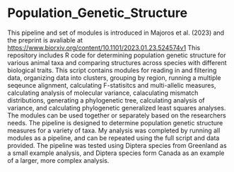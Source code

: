# Population_Genetic_Structure
This pipeline and set of modules is introduced in Majoros et al. (2023) and the preprint is avaliable at https://www.biorxiv.org/content/10.1101/2023.01.23.524574v1
This repository includes R code for determining population genetic structure for various animal taxa and comparing structures across species with different biological traits. This script contains modules for reading in and filtering data, organizing data into clusters, grouping by region, running a multiple seqeunce alignment, calculating F-statisitcs and multi-allelic measures, calculating analysis of molecular variance, calaculating mismatch distributions, generating a phylogenetic tree, calculating analysis of variance, and calculating phylogenetic generalized least squares analyses. The modules can be used together or separately based on the researchers needs. The pipeline is designed to determine population genetic structure measures for a variety of taxa. My analysis was completed by running all modules as a pipeline, and can be repeated using the full script and data provided. The pipeline was tested using Diptera species from Greenland as a small example analysis, and Diptera species form Canada as an example of a larger, more complex analysis.
